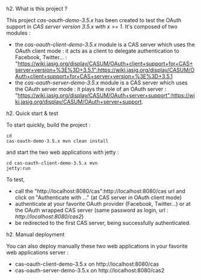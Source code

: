 h2. What is this project ?

This project *cas-oauth-demo-3.5.x* has been created to test the OAuth support in *CAS server version 3.5.x with x >= 1*. It's composed of two modules :
- the *cas-oauth-client-demo-3.5.x* module is a CAS server which uses the OAuth client mode : it acts as a client to delegate authentication to Facebook, Twitter... : "https://wiki.jasig.org/display/CASUM/OAuth+client+support+for+CAS+server+version+%3E%3D+3.5.1":https://wiki.jasig.org/display/CASUM/OAuth+client+support+for+CAS+server+version+%3E%3D+3.5.1
- the *cas-oauth-server-demo-3.5.x* module is a CAS server which uses the OAuth server mode : it plays the role of an OAuth server : "https://wiki.jasig.org/display/CASUM/OAuth+server+support":https://wiki.jasig.org/display/CASUM/OAuth+server+support.

h2. Quick start & test

To start quickly, build the project :<pre><code>cd cas-oauth-demo-3.5.x
mvn clean install</code></pre>and start the two web applications with jetty :<pre><code>cd cas-oauth-client-demo-3.5.x
mvn jetty:run</code></pre>

To test,
- call the "http://localhost:8080/cas":http://localhost:8080/cas url and click on "Authenticate with ..." (at CAS server in OAuth client mode)
- authenticate at your favorite OAuth provider (Facebook, Twitter...) or at the OAuth wrapped CAS server (same password as login, url : _http://localhost:8080/cas2_)
- be redirected to the first CAS server, being successfully authenticated.

h2. Manual deployment

You can also deploy manually these two web applications in your favorite web applications server :
- cas-oauth-client-demo-3.5.x on http://localhost:8080/cas
- cas-oauth-server-demo-3.5.x on http://localhost:8080/cas2
